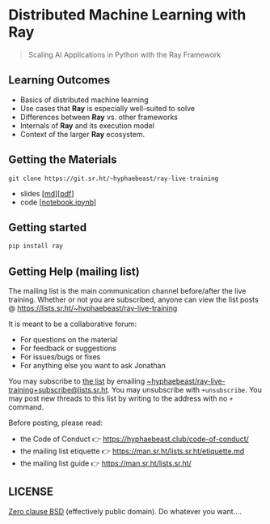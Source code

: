 # Distributed Machine Learning with Ray

> Scaling AI Applications in Python with the Ray Framework

## Learning Outcomes

* Basics of distributed machine learning
* Use cases that __Ray__ is especially well-suited to solve
* Differences between **Ray** vs. other frameworks
* Internals of **Ray** and its execution model
* Context of the larger **Ray** ecosystem.

## Getting the Materials

`git clone https://git.sr.ht/~hyphaebeast/ray-live-training`

* slides [[md](slides.md)][[pdf](slides.pdf)]
* code [[notebook.ipynb](notebook.ipynb)]

## Getting started

```sh
pip install ray
```

## Getting Help (mailing list)

The mailing list is the main communication channel before/after the live training. Whether or not you are subscribed, anyone can view the list posts @ https://lists.sr.ht/~hyphaebeast/ray-live-training

It is meant to be a collaborative forum:

* For questions on the material
* For feedback or suggestions
* For issues/bugs or fixes
* For anything else you want to ask Jonathan

You may subscribe to [the list](https://lists.sr.ht/~hyphaebeast/ray-live-training) by emailing [~hyphaebeast/ray-live-training+subscribe@lists.sr.ht](mailto:~hyphaebeast/ray-live-training+subscribe@lists.sr.ht). You may unsubscribe with `+unsubscribe`. You may post new threads to this list by writing to the address with no `+` command.

Before posting, please read:

* the Code of Conduct 👉 https://hyphaebeast.club/code-of-conduct/
* the mailing list etiquette 👉 https://man.sr.ht/lists.sr.ht/etiquette.md
* the mailing list guide 👉 https://man.sr.ht/lists.sr.ht/

## LICENSE

[Zero clause BSD](LICENSE) (effectively public domain). Do whatever you want....